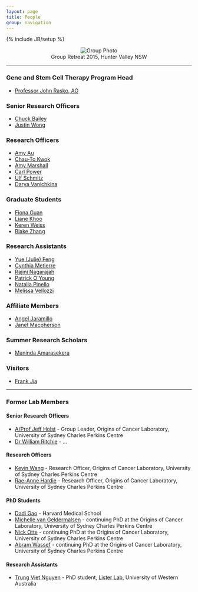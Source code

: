 ```yaml
---
layout: page
title: People
group: navigation
---
```

{% include JB/setup %}

<center>
<figure>
<img src="http://www.penguins-world.com/wp-content/uploads/king-penguins-on-the-beach.jpg" alt="Group Photo">
<figcaption>Group Retreat 2015, Hunter Valley NSW</figcaption>
</figure>
</center>

***

### Gene and Stem Cell Therapy Program Head
- [Professor John Rasko, AO](http://www.centenary.org.au/cen_author/professor-john-rasko-ao/)

### Senior Research Officers
- [Chuck Bailey](./profiles/chuck)
- [Justin Wong](./profiles/justin)

### Research Officers
- [Amy Au](./profiles/amyau)
- [Chau-To Kwok](./profiles/chauto)
- [Amy Marshall](./profiles/amymarshall)
- [Carl Power](./profiles/carlpower)
- [Ulf Schmitz](./profiles/ulf)
- [Darya Vanichkina](./profiles/darya)

### Graduate Students
- [Fiona Guan](./profiles/fiona)
- [Liane Khoo](./profiles/liane)
- [Keren Weiss](./profiles/keren)
- [Blake Zhang](./profiles/blake)

### Research Assistants
- [Yue (Julie) Feng](./profiles/juliefeng)
- [Cynthia Metierre](./profiles/cynthia)
- [Rajini Nagarajah](./profiles/rajini)
- [Patrick O'Young](./profiles/patrick)
- [Natalia Pinello](./profiles/natalia)
- [Melissa Vellozzi](./profiles/melissa)

### Affiliate Members
- [Angel Jaramillo](./profiles/angel)
- [Janet Macpherson](./profiles/janet)

### Summer Research Scholars
- [Maninda Amarasekera](./profiles/maninda)

### Visitors
- [Frank Jia](./profiles/frank)

***

### Former Lab Members

#### Senior Research Officers
- [A/Prof Jeff Holst](./profiles/jeff) - Group Leader, Origins of Cancer Laboratory, University of Sydney Charles Perkins Centre
- [Dr William Ritchie](./profiles/williamr) - ...

#### Research Officers
- [Kevin Wang](./profiles/kevin) - Research Officer, Origins of Cancer Laboratory, University of Sydney Charles Perkins Centre
- [Rae-Anne Hardie](./profiles/raeanne) - Research Officer, Origins of Cancer Laboratory, University of Sydney Charles Perkins Centre


#### PhD Students
- [Dadi Gao](./profiles/dadi) - Harvard Medical School  
- [Michelle van Geldermalsen](./profiles/michelle) - continuing PhD at the Origins of Cancer Laboratory, University of Sydney Charles Perkins Centre
- [Nick Otte](./profiles/nickotte) - continuing PhD at the Origins of Cancer Laboratory, University of Sydney Charles Perkins Centre
- [Abram Wassef](./profiles/abram) - continuing PhD at the Origins of Cancer Laboratory, University of Sydney Charles Perkins Centre

#### Research Assistants
- [Trung Viet Nguyen](./profiles/trung) - PhD student, [Lister Lab](http://listerlab.org/), University of Western Australia

